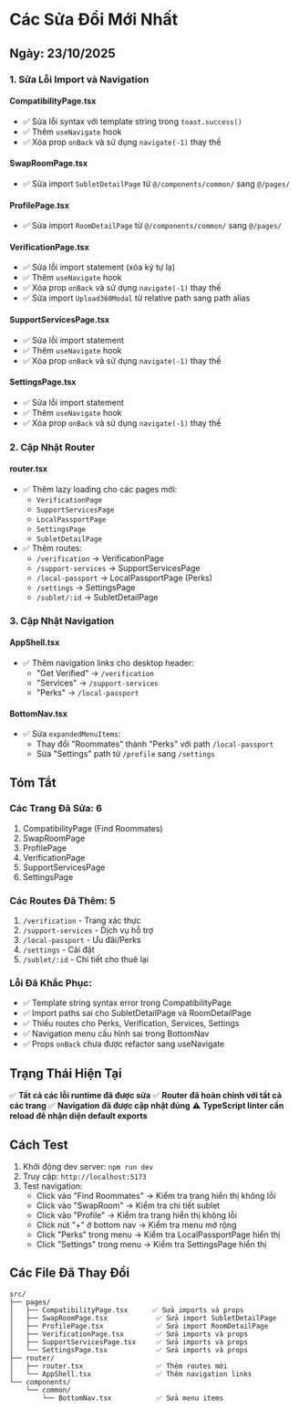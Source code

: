 # Các Sửa Đổi Mới Nhất

## Ngày: 23/10/2025

### 1. Sửa Lỗi Import và Navigation

#### CompatibilityPage.tsx
- ✅ Sửa lỗi syntax với template string trong `toast.success()`
- ✅ Thêm `useNavigate` hook
- ✅ Xóa prop `onBack` và sử dụng `navigate(-1)` thay thế

#### SwapRoomPage.tsx
- ✅ Sửa import `SubletDetailPage` từ `@/components/common/` sang `@/pages/`

#### ProfilePage.tsx
- ✅ Sửa import `RoomDetailPage` từ `@/components/common/` sang `@/pages/`

#### VerificationPage.tsx
- ✅ Sửa lỗi import statement (xóa ký tự lạ)
- ✅ Thêm `useNavigate` hook
- ✅ Xóa prop `onBack` và sử dụng `navigate(-1)` thay thế
- ✅ Sửa import `Upload360Modal` từ relative path sang path alias

#### SupportServicesPage.tsx
- ✅ Sửa lỗi import statement
- ✅ Thêm `useNavigate` hook
- ✅ Xóa prop `onBack` và sử dụng `navigate(-1)` thay thế

#### SettingsPage.tsx
- ✅ Sửa lỗi import statement
- ✅ Thêm `useNavigate` hook
- ✅ Xóa prop `onBack` và sử dụng `navigate(-1)` thay thế

### 2. Cập Nhật Router

#### router.tsx
- ✅ Thêm lazy loading cho các pages mới:
  - `VerificationPage`
  - `SupportServicesPage`
  - `LocalPassportPage`
  - `SettingsPage`
  - `SubletDetailPage`
- ✅ Thêm routes:
  - `/verification` → VerificationPage
  - `/support-services` → SupportServicesPage
  - `/local-passport` → LocalPassportPage (Perks)
  - `/settings` → SettingsPage
  - `/sublet/:id` → SubletDetailPage

### 3. Cập Nhật Navigation

#### AppShell.tsx
- ✅ Thêm navigation links cho desktop header:
  - "Get Verified" → `/verification`
  - "Services" → `/support-services`
  - "Perks" → `/local-passport`

#### BottomNav.tsx
- ✅ Sửa `expandedMenuItems`:
  - Thay đổi "Roommates" thành "Perks" với path `/local-passport`
  - Sửa "Settings" path từ `/profile` sang `/settings`

## Tóm Tắt

### Các Trang Đã Sửa: 6
1. CompatibilityPage (Find Roommates)
2. SwapRoomPage
3. ProfilePage
4. VerificationPage
5. SupportServicesPage
6. SettingsPage

### Các Routes Đã Thêm: 5
1. `/verification` - Trang xác thực
2. `/support-services` - Dịch vụ hỗ trợ
3. `/local-passport` - Ưu đãi/Perks
4. `/settings` - Cài đặt
5. `/sublet/:id` - Chi tiết cho thuê lại

### Lỗi Đã Khắc Phục:
- ✅ Template string syntax error trong CompatibilityPage
- ✅ Import paths sai cho SubletDetailPage và RoomDetailPage
- ✅ Thiếu routes cho Perks, Verification, Services, Settings
- ✅ Navigation menu cấu hình sai trong BottomNav
- ✅ Props `onBack` chưa được refactor sang useNavigate

## Trạng Thái Hiện Tại

✅ **Tất cả các lỗi runtime đã được sửa**
✅ **Router đã hoàn chỉnh với tất cả các trang**
✅ **Navigation đã được cập nhật đúng**
⚠️ **TypeScript linter cần reload để nhận diện default exports**

## Cách Test

1. Khởi động dev server: `npm run dev`
2. Truy cập: `http://localhost:5173`
3. Test navigation:
   - Click vào "Find Roommates" → Kiểm tra trang hiển thị không lỗi
   - Click vào "SwapRoom" → Kiểm tra chi tiết sublet
   - Click vào "Profile" → Kiểm tra trang hiển thị không lỗi
   - Click nút "+" ở bottom nav → Kiểm tra menu mở rộng
   - Click "Perks" trong menu → Kiểm tra LocalPassportPage hiển thị
   - Click "Settings" trong menu → Kiểm tra SettingsPage hiển thị

## Các File Đã Thay Đổi

```
src/
├── pages/
│   ├── CompatibilityPage.tsx      ✅ Sửa imports và props
│   ├── SwapRoomPage.tsx            ✅ Sửa import SubletDetailPage
│   ├── ProfilePage.tsx             ✅ Sửa import RoomDetailPage
│   ├── VerificationPage.tsx        ✅ Sửa imports và props
│   ├── SupportServicesPage.tsx     ✅ Sửa imports và props
│   └── SettingsPage.tsx            ✅ Sửa imports và props
├── router/
│   ├── router.tsx                  ✅ Thêm routes mới
│   └── AppShell.tsx                ✅ Thêm navigation links
└── components/
    └── common/
        └── BottomNav.tsx           ✅ Sửa menu items
```

